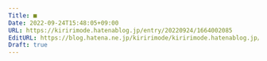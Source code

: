 ```yaml
---
Title: ■
Date: 2022-09-24T15:48:05+09:00
URL: https://kiririmode.hatenablog.jp/entry/20220924/1664002085
EditURL: https://blog.hatena.ne.jp/kiririmode/kiririmode.hatenablog.jp/atom/entry/4207112889921256153
Draft: true
---
```



